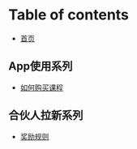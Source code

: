 # Table of contents

* [首页](README.md)

## App使用系列

* [如何购买课程](app-shi-yong-xi-lie/ru-he-gou-mai-ke-cheng.md)

## 合伙人拉新系列 <a href="#partner" id="partner"></a>

* [奖励规则](partner/jiang-li-gui-ze.md)
